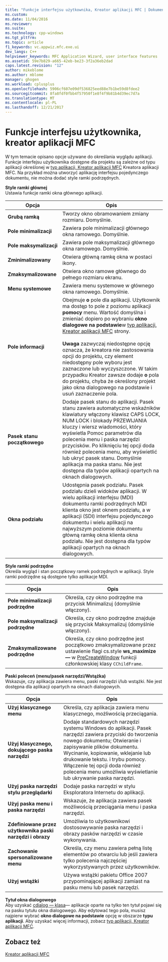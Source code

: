 ```yaml
---
title: "Funkcje interfejsu użytkownika, Kreator aplikacji MFC | Dokumentacja firmy Microsoft"
ms.custom: 
ms.date: 11/04/2016
ms.reviewer: 
ms.suite: 
ms.technology: cpp-windows
ms.tgt_pltfrm: 
ms.topic: article
f1_keywords: vc.appwiz.mfc.exe.ui
dev_langs: C++
helpviewer_keywords: MFC Application Wizard, user interface features
ms.assetid: 59e7b829-a665-42eb-be23-3f2a36eb2dad
caps.latest.revision: "12"
author: mikeblome
ms.author: mblome
manager: ghogen
ms.workload: cplusplus
ms.openlocfilehash: 5906cf607e09df536825eed88e7b1be59d8fdee2
ms.sourcegitcommit: 8fa8fdf0fbb4f57950f1e8f4f9b81b4d39ec7d7a
ms.translationtype: MT
ms.contentlocale: pl-PL
ms.lasthandoff: 12/21/2017
---
```

# <a name="user-interface-features-mfc-application-wizard"></a>Funkcje interfejsu użytkownika, kreator aplikacji MFC
W tym temacie opisano opcje używane do określania wyglądu aplikacji. Funkcje interfejsu użytkownika dostępne dla projektu są zależne od typu aplikacji określonej w [typ aplikacji, Kreator aplikacji MFC](../../mfc/reference/application-type-mfc-application-wizard.md) Kreatora aplikacji MFC. Na przykład można utworzyć aplikację interfejsu pojedynczego dokumentu, nie można dodać style ramki podrzędnych.  
  
 **Style ramki głównej**  
 Ustawia funkcje ramki okna głównego aplikacji.  
  
|Opcja|Opis|  
|------------|-----------------|  
|**Grubą ramką**|Tworzy okno obramowaniem zmiany rozmiaru. Domyślnie.|  
|**Pole minimalizacji**|Zawiera pole minimalizacji głównego okna ramowego. Domyślnie.|  
|**Pole maksymalizacji**|Zawiera pole maksymalizacji głównego okna ramowego. Domyślnie.|  
|**Zminimalizowany**|Otwiera główną ramkę okna w postaci ikony.|  
|**Zmaksymalizowane**|Otwiera okno ramowe głównego do pełnego rozmiaru ekranu.|  
|**Menu systemowe**|Zawiera menu systemowe w głównego okna ramowego. Domyślnie.|  
|**Pole informacji**|Obejmuje **o** pole dla aplikacji. Użytkownik ma dostęp to pole z poziomu aplikacji **pomocy** menu. Wartość domyślna i zmieniać dopiero po wybraniu **okno dialogowe na podstawie**w [typ aplikacji, Kreator aplikacji MFC](../../mfc/reference/application-type-mfc-application-wizard.md) strony.<br /><br /> **Uwaga** zazwyczaj niedostępne opcję oznacza, że kreatora nie zastosowania opcji do projektu, czy element niedostępny pole wyboru jest zaznaczone lub wyczyszczone. W takim przypadku Kreator zawsze dodaje **o** pola do projektu, chyba że określony projekt jako okna dialogowego na podstawie i usuń zaznaczenie pola.|  
|**Pasek stanu początkowego**|Dodaje pasek stanu do aplikacji. Pasek stanu zawiera automatyczne wskaźników klawiatury włączony klawisz CAPS LOCK, NUM LOCK i blokady PRZEWIJANIA kluczy i wiersz wiadomości, który wyświetla Pomoc parametrów dla polecenia menu i paska narzędzi przycisków. Po kliknięciu tej opcji doda również polecenia menu, aby wyświetlić lub ukryć pasek stanu. Domyślnie aplikacja ma paska stanu. Nie jest dostępna dla typów aplikacji opartych na oknach dialogowych.|  
|**Okna podziału**|Udostępnia pasek podziału. Pasek podziału dzieli widoków aplikacji. W wielu aplikacji interfejsu (MDI) dokumentu ramki podrzędnych MDI klienta okno jest oknem podziału, a w aplikacji (SDI) interfejsu pojedynczego dokumentu i wielu aplikacji na najwyższym poziomie dokumentu główną ramkę okna klienta okna podziału. Nie jest dostępna dla typów aplikacji opartych na oknach dialogowych.|  
  
 **Style ramki podrzędne**  
 Określa wygląd i stan początkowy ramek podrzędnych w aplikacji. Style ramki podrzędne są dostępne tylko aplikacje MDI.  
  
|Opcja|Opis|  
|------------|-----------------|  
|**Pole minimalizacji podrzędne**|Określa, czy okno podrzędne ma przycisk Minimalizuj (domyślnie włączony).|  
|**Pole maksymalizacji podrzędne**|Określa, czy okno podrzędne znajduje się przycisk Maksymalizuj (domyślnie włączony).|  
|**Zmaksymalizowane podrzędne**|Określa, czy okno podrzędne jest początkowo zmaksymalizowane przez ustawienie flagi cs.style **ws_maximize —** w [PreCreateWindow](../../mfc/reference/cwnd-class.md#precreatewindow) funkcji członkowskiej klasy `CChildFrame`.|  
  
 **Paski poleceń (menu/pasek narzędzi/Wstążka)**  
 Wskazuje, czy aplikacja zawiera menu, paski narzędzi i/lub wstążki. Nie jest dostępna dla aplikacji opartych na oknach dialogowych.  
  
|Opcja|Opis|  
|------------|-----------------|  
|**Użyj klasycznego menu**|Określa, czy aplikacja zawiera menu klasycznego, możliwością przeciągania.|  
|**Użyj klasycznego, dokującego paska narzędzi**|Dodaje standardowych narzędzi systemu Windows do aplikacji. Pasek narzędzi zawiera przyciski do tworzenia nowego dokumentu; Otwieranie i zapisywanie plików dokumentu. Wycinanie, kopiowanie, wklejanie lub drukowanie tekstu. i trybu pomocy. Włączenie tej opcji doda również polecenia menu umożliwia wyświetlanie lub ukrywanie paska narzędzi.|  
|**Użyj paska narzędzi stylu przeglądarki**|Dodaje paska narzędzi w stylu Eksploratora Internetu do aplikacji.|  
|**Użyj paska menu i paska narzędzi**|Wskazuje, że aplikacja zawiera pasek możliwością przeciągania menu i paska narzędzi.|  
|**Zdefiniowane przez użytkownika paski narzędzi i obrazy**|Umożliwia to użytkownikowi dostosowywanie paska narzędzi i obrazy pasków narzędzi w czasie wykonywania.|  
|**Zachowanie spersonalizowane menu**|Określa, czy menu zawiera pełną listę elementów po otwarciu lub jeśli zawiera tylko polecenia najczęściej wykorzystywanych przez użytkowników.|  
|**Użyj wstążki**|Używa wstążki pakietu Office 2007 przypominającej aplikacji zamiast na pasku menu lub pasek narzędzi.|  
  
 **Tytuł okna dialogowego**  
 Aby uzyskać [cdialog — klasa](../../mfc/reference/cdialog-class.md)— aplikacje oparte na tylko ten tytuł pojawi się na pasku tytułu okna dialogowego. Aby edytować tego pola, musisz najpierw wybrać **okno dialogowe na podstawie** opcję w obszarze **typu aplikacji**. Aby uzyskać więcej informacji, zobacz [typ aplikacji, Kreator aplikacji MFC](../../mfc/reference/application-type-mfc-application-wizard.md).  
  
## <a name="see-also"></a>Zobacz też  
 [Kreator aplikacji MFC](../../mfc/reference/mfc-application-wizard.md)

